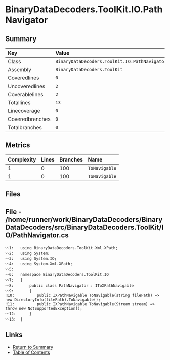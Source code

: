 ﻿# BinaryDataDecoders.ToolKit.IO.PathNavigator

## Summary

| Key             | Value                                         |
| :-------------- | :-------------------------------------------- |
| Class           | `BinaryDataDecoders.ToolKit.IO.PathNavigator` |
| Assembly        | `BinaryDataDecoders.ToolKit`                  |
| Coveredlines    | `0`                                           |
| Uncoveredlines  | `2`                                           |
| Coverablelines  | `2`                                           |
| Totallines      | `13`                                          |
| Linecoverage    | `0`                                           |
| Coveredbranches | `0`                                           |
| Totalbranches   | `0`                                           |

## Metrics

| Complexity | Lines | Branches | Name          |
| :--------- | :---- | :------- | :------------ |
| 1          | 0     | 100      | `ToNavigable` |
| 1          | 0     | 100      | `ToNavigable` |

## Files

## File - /home/runner/work/BinaryDataDecoders/BinaryDataDecoders/src/BinaryDataDecoders.ToolKit/IO/PathNavigator.cs

```CSharp
〰1:   using BinaryDataDecoders.ToolKit.Xml.XPath;
〰2:   using System;
〰3:   using System.IO;
〰4:   using System.Xml.XPath;
〰5:   
〰6:   namespace BinaryDataDecoders.ToolKit.IO
〰7:   {
〰8:       public class PathNavigator : IToXPathNavigable
〰9:       {
‼10:          public IXPathNavigable ToNavigable(string filePath) => new DirectoryInfo(filePath).ToNavigable();
‼11:          public IXPathNavigable ToNavigable(Stream stream) => throw new NotSupportedException();
〰12:      }
〰13:  }
```

## Links

* [Return to Summary](Summary.md)
* [Table of Contents](../TOC.md)

